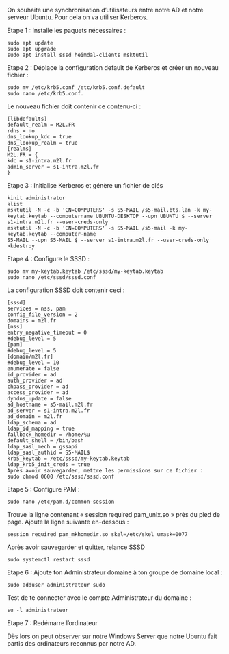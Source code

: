 On souhaite une synchronisation d’utilisateurs entre notre AD et notre serveur Ubuntu.
Pour cela on va utiliser Kerberos.


Etape 1 : Installe les paquets nécessaires :

```
sudo apt update
sudo apt upgrade
sudo apt install sssd heimdal-clients msktutil
```

Etape 2 : Déplace la configuration default de Kerberos et créer un nouveau fichier :

```
sudo mv /etc/krb5.conf /etc/krb5.conf.default
sudo nano /etc/krb5.conf.
```

Le nouveau fichier doit contenir ce contenu-ci :

```
[libdefaults]
default_realm = M2L.FR
rdns = no
dns_lookup_kdc = true
dns_lookup_realm = true
[realms]
M2L.FR = {
kdc = s1-intra.m2l.fr
admin_server = s1-intra.m2l.fr
}
```


Etape 3 : Initialise Kerberos et génère un fichier de clés

```
kinit administrator
klist
msktutil -N -c -b 'CN=COMPUTERS' -s S5-MAIL /s5-mail.bts.lan -k my-keytab.keytab --computername UBUNTU-DESKTOP --upn UBUNTU $ --server s1-intra.m2l.fr --user-creds-only
msktutil -N -c -b 'CN=COMPUTERS' -s S5-MAIL /s5-mail -k my-keytab.keytab --computer-name
S5-MAIL --upn S5-MAIL $ --server s1-intra.m2l.fr --user-creds-only
>kdestroy
```


Etape 4 : Configure le SSSD :

```
sudo mv my-keytab.keytab /etc/sssd/my-keytab.keytab
sudo nano /etc/sssd/sssd.conf
```

La configuration SSSD doit contenir ceci :

```
[sssd]
services = nss, pam
config_file_version = 2
domains = m2l.fr
[nss]
entry_negative_timeout = 0
#debug_level = 5
[pam]
#debug_level = 5
[domain/m2l.fr]
#debug_level = 10
enumerate = false
id_provider = ad
auth_provider = ad
chpass_provider = ad
access_provider = ad
dyndns_update = false
ad_hostname = s5-mail.m2l.fr
ad_server = s1-intra.m2l.fr
ad_domain = m2l.fr
ldap_schema = ad
ldap_id_mapping = true
fallback_homedir = /home/%u
default_shell = /bin/bash
ldap_sasl_mech = gssapi
ldap_sasl_authid = S5-MAIL$
krb5_keytab = /etc/sssd/my-keytab.keytab
ldap_krb5_init_creds = true
Après avoir sauvegarder, mettre les permissions sur ce fichier :
sudo chmod 0600 /etc/sssd/sssd.conf
```

Etape 5 : Configure PAM :

```
sudo nano /etc/pam.d/common-session
```
Trouve la ligne contenant « session required pam_unix.so » près du pied de page. Ajoute la ligne
suivante en-dessous :

```
session required pam_mkhomedir.so skel=/etc/skel umask=0077
```

Après avoir sauvegarder et quitter, relance SSSD

```
sudo systemctl restart sssd
```

Etape 6 : Ajoute ton Administrateur domaine à ton groupe de domaine local :

```
sudo adduser administrateur sudo
```

Test de te connecter avec le compte Administrateur du domaine :

```
su -l administrateur
```

Etape 7 : Redémarre l’ordinateur

Dès lors on peut observer sur notre Windows Server que notre Ubuntu fait partis des ordinateurs
reconnus par notre AD.
